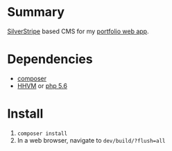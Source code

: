 # Summary
[SilverStripe](https://www.silverstripe.org/) based CMS for my [portfolio web app](https://github.com/ehyland/eamon-app).

# Dependencies
- [composer](https://getcomposer.org/)
- [HHVM](http://hhvm.com/) or [php 5.6](http://www.php.net/)

# Install
1. `composer install`
2.  In a web browser, navigate to `dev/build/?flush=all`
